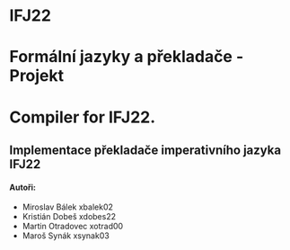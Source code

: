# IFJ22
# Formální jazyky a překladače - Projekt
# Compiler for IFJ22.
## Implementace překladače imperativního jazyka IFJ22

#### Autoři: 
- Miroslav Bálek 	  xbalek02
- Kristián Dobeš 	  xdobes22 
- Martin Otradovec 	xotrad00 
- Maroš Synák 		  xsynak03 
